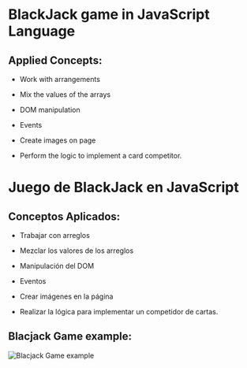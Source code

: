 
#   BlackJack game in JavaScript Language

##  Applied Concepts:

-  Work with arrangements

-  Mix the values ​​of the arrays

-  DOM manipulation

- Events

-  Create images on page

-  Perform the logic to implement a card competitor.



# Juego de BlackJack en JavaScript

## Conceptos Aplicados:

-   Trabajar con arreglos

-   Mezclar los valores de los arreglos

-   Manipulación del DOM

-   Eventos

-   Crear imágenes en la página

-   Realizar la lógica para implementar un competidor de cartas.



##  Blacjack Game example:


![Blacjack Game example](https://github.com/davidcastellanos/javaScript_blackJack_v1/blob/main/game_example1.gif)
